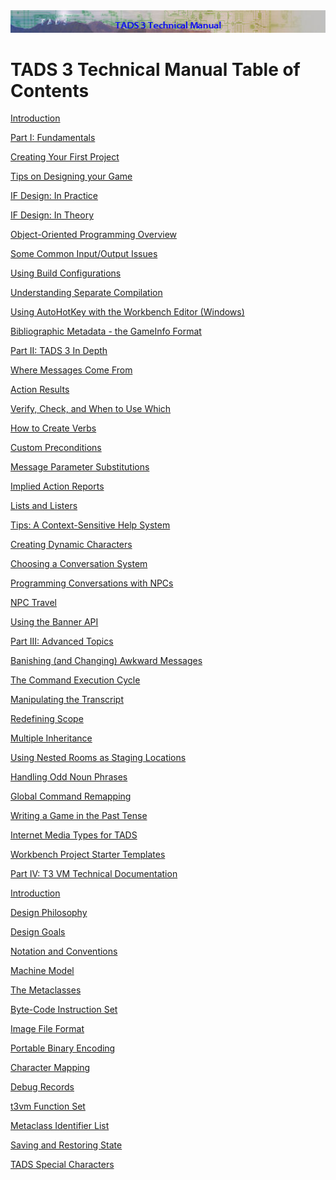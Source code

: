 <div class="topbar">

<img src="topbar.jpg" data-border="0" />

</div>

<div class="main">

  
  

# TADS 3 Technical Manual Table of Contents

  
  

<div class="toc1">

<a href="intro.htm" class="toc">Introduction</a>

</div>

<div class="toc1">

<a href="fund.htm" class="toc">Part I: Fundamentals</a>

</div>

<div class="toc2">

<a href="t3start.htm" class="toc">Creating Your First Project</a>

</div>

<div class="toc2">

<a href="t3design.htm" class="toc">Tips on Designing your Game</a>

</div>

<div class="toc3">

<a href="t3des1.htm" class="toc">IF Design: In Practice</a>

</div>

<div class="toc3">

<a href="t3des2.htm" class="toc">IF Design: In Theory</a>

</div>

<div class="toc2">

<a href="t3oop.htm" class="toc">Object-Oriented Programming Overview</a>

</div>

<div class="toc2">

<a href="t3inout.htm" class="toc">Some Common Input/Output Issues</a>

</div>

<div class="toc2">

<a href="t3build_config.htm" class="toc">Using Build Configurations</a>

</div>

<div class="toc2">

<a href="t3inc.htm" class="toc">Understanding Separate Compilation</a>

</div>

<div class="toc2">

<a href="t3iautohot.htm" class="toc">Using AutoHotKey with the Workbench
Editor (Windows)</a>

</div>

<div class="toc2">

<a href="gameinfo.htm" class="toc">Bibliographic Metadata - the GameInfo
Format</a>

</div>

<div class="toc1">

<a href="depth.htm" class="toc">Part II: TADS 3 In Depth</a>

</div>

<div class="toc2">

<a href="t3messages.htm" class="toc">Where Messages Come From</a>

</div>

<div class="toc2">

<a href="t3res.htm" class="toc">Action Results</a>

</div>

<div class="toc2">

<a href="t3verchk.htm" class="toc">Verify, Check, and When to Use
Which</a>

</div>

<div class="toc2">

<a href="t3verb.htm" class="toc">How to Create Verbs</a>

</div>

<div class="toc2">

<a href="t3precond.htm" class="toc">Custom Preconditions</a>

</div>

<div class="toc2">

<a href="t3msg.htm" class="toc">Message Parameter Substitutions</a>

</div>

<div class="toc2">

<a href="t3imp_action.htm" class="toc">Implied Action Reports</a>

</div>

<div class="toc2">

<a href="t3lister.htm" class="toc">Lists and Listers</a>

</div>

<div class="toc2">

<a href="t3tips.htm" class="toc">Tips: A Context-Sensitive Help
System</a>

</div>

<div class="toc2">

<a href="t3actor.htm" class="toc">Creating Dynamic Characters</a>

</div>

<div class="toc3">

<a href="convbkg.htm" class="toc">Choosing a Conversation System</a>

</div>

<div class="toc3">

<a href="t3conv.htm" class="toc">Programming Conversations with NPCs</a>

</div>

<div class="toc2">

<a href="t3npcTravel.htm" class="toc">NPC Travel</a>

</div>

<div class="toc2">

<a href="t3banner.htm" class="toc">Using the Banner API</a>

</div>

<div class="toc1">

<a href="advtop.htm" class="toc">Part III: Advanced Topics</a>

</div>

<div class="toc2">

<a href="t3banish.htm" class="toc">Banishing (and Changing) Awkward
Messages</a>

</div>

<div class="toc2">

<a href="t3cycle.htm" class="toc">The Command Execution Cycle</a>

</div>

<div class="toc2">

<a href="t3transcript.htm" class="toc">Manipulating the Transcript</a>

</div>

<div class="toc2">

<a href="t3scope.htm" class="toc">Redefining Scope</a>

</div>

<div class="toc2">

<a href="t3mi.htm" class="toc">Multiple Inheritance</a>

</div>

<div class="toc2">

<a href="t3staging.htm" class="toc">Using Nested Rooms as Staging
Locations</a>

</div>

<div class="toc2">

<a href="t3odd_noun.htm" class="toc">Handling Odd Noun Phrases</a>

</div>

<div class="toc2">

<a href="t3globalremap.htm" class="toc">Global Command Remapping</a>

</div>

<div class="toc2">

<a href="t3past.htm" class="toc">Writing a Game in the Past Tense</a>

</div>

<div class="toc2">

<a href="mediatypes.htm" class="toc">Internet Media Types for TADS</a>

</div>

<div class="toc2">

<a href="t3projectStarters.htm" class="toc">Workbench Project Starter
Templates</a>

</div>

<div class="toc1">

<a href="t3spec.htm" class="toc">Part IV: T3 VM Technical
Documentation</a>

</div>

<div class="toc2">

<a href="t3spec/intro.htm" class="toc">Introduction</a>

</div>

<div class="toc2">

<a href="t3spec/philos.htm" class="toc">Design Philosophy</a>

</div>

<div class="toc2">

<a href="t3spec/goals.htm" class="toc">Design Goals</a>

</div>

<div class="toc2">

<a href="t3spec/notation.htm" class="toc">Notation and Conventions</a>

</div>

<div class="toc2">

<a href="t3spec/model.htm" class="toc">Machine Model</a>

</div>

<div class="toc2">

<a href="t3spec/metacl.htm" class="toc">The Metaclasses</a>

</div>

<div class="toc2">

<a href="t3spec/opcode.htm" class="toc">Byte-Code Instruction Set</a>

</div>

<div class="toc2">

<a href="t3spec/format.htm" class="toc">Image File Format</a>

</div>

<div class="toc2">

<a href="t3spec/bincode.htm" class="toc">Portable Binary Encoding</a>

</div>

<div class="toc2">

<a href="t3spec/charmap.htm" class="toc">Character Mapping</a>

</div>

<div class="toc2">

<a href="t3spec/debug.htm" class="toc">Debug Records</a>

</div>

<div class="toc2">

<a href="t3spec/fnset_t3.htm" class="toc">t3vm Function Set</a>

</div>

<div class="toc2">

<a href="t3spec/metalist.htm" class="toc">Metaclass Identifier List</a>

</div>

<div class="toc2">

<a href="t3spec/save.htm" class="toc">Saving and Restoring State</a>

</div>

<div class="toc2">

<a href="t3spec/tadsspch.htm" class="toc">TADS Special Characters</a>

</div>

</div>
